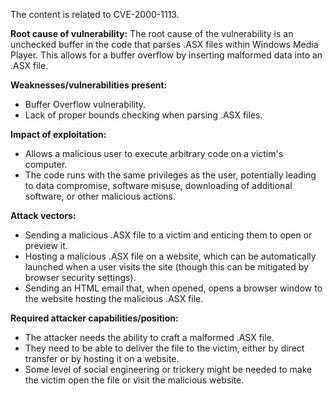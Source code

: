 The content is related to CVE-2000-1113.

**Root cause of vulnerability:**
The root cause of the vulnerability is an unchecked buffer in the code that parses .ASX files within Windows Media Player. This allows for a buffer overflow by inserting malformed data into an .ASX file.

**Weaknesses/vulnerabilities present:**
- Buffer Overflow vulnerability.
- Lack of proper bounds checking when parsing .ASX files.

**Impact of exploitation:**
- Allows a malicious user to execute arbitrary code on a victim's computer.
- The code runs with the same privileges as the user, potentially leading to data compromise, software misuse, downloading of additional software, or other malicious actions.

**Attack vectors:**
- Sending a malicious .ASX file to a victim and enticing them to open or preview it.
- Hosting a malicious .ASX file on a website, which can be automatically launched when a user visits the site (though this can be mitigated by browser security settings).
- Sending an HTML email that, when opened, opens a browser window to the website hosting the malicious .ASX file.

**Required attacker capabilities/position:**
- The attacker needs the ability to craft a malformed .ASX file.
- They need to be able to deliver the file to the victim, either by direct transfer or by hosting it on a website.
- Some level of social engineering or trickery might be needed to make the victim open the file or visit the malicious website.